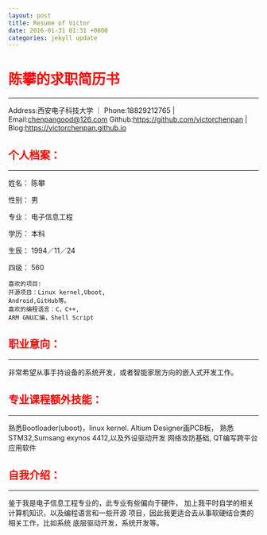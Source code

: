 ```yaml
---
layout: post
title: Resume of Victor
date: 2016-01-31 01:31 +0800
categories: jekyll update
---
```

# <font color="red">陈攀的求职简历书</font>
---
Address:西安电子科技大学 ｜ Phone:18829212765 | Email:chenpangood@126.com
Github:https://github.com/victorchenpan | Blog:https://victorchenpan.github.io

## <font color="red">个人档案：</font>
---
姓名：
陈攀



性别：
     男


专业：
电子信息工程


学历：
    本科


生辰：
1994／11／24


四级：
    560


    喜欢的项目:
    开源项目：Linux kernel,Uboot,
    Android,GitHub等。
    喜欢的编程语言：C，C++,
    ARM GNU汇编，Shell Script

## <font color="red">职业意向：</font>
---
  非常希望从事手持设备的系统开发，或者智能家居方向的嵌入式开发工作。

## <font color="red">专业课程额外技能：</font>
---
熟悉Bootloader(uboot)，linux kernel.
Altium Designer画PCB板，
熟悉STM32,Sumsang exynos 4412,以及外设驱动开发
网络攻防基础,
QT编写跨平台应用软件

## <font color="red">自我介绍：</font>
---
鉴于我是电子信息工程专业的，此专业有些偏向于硬件，
加上我平时自学的相关计算机知识，以及编程语言和一些开源
项目，因此我更适合去从事软硬结合类的相关工作，比如系统
底层驱动开发，系统开发等。
